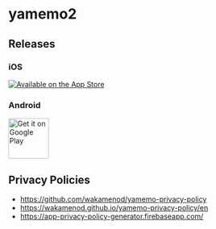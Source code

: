 # yamemo2

## Releases

### iOS
[![Available on the App Store](http://cl.ly/WouG/Download_on_the_App_Store_Badge_US-UK_135x40.svg)](https://apps.apple.com/mm/app/yamemo/id6463567665)


### Android
<a href='https://play.google.com/store/apps/details?id=com.wakamenod.yamemo'><img alt='Get it on Google Play' src='https://play.google.com/intl/en_us/badges/images/generic/en_badge_web_generic.png' height='80px'/></a>

## Privacy Policies
- https://github.com/wakamenod/yamemo-privacy-policy
- https://wakamenod.github.io/yamemo-privacy-policy/en
- https://app-privacy-policy-generator.firebaseapp.com/
